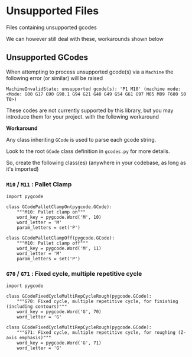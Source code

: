 # Unsupported Files

Files containing unsupported gcodes

We can however still deal with these, workarounds shown below

## Unsupported GCodes

When attempting to process unsupported gcode(s) via a `Machine` the following error (or similar) will be raised

    MachineInvalidState: unsupported gcode(s): 'P1 M10' (machine mode: <Mode: G00 G17 G90 G90.1 G94 G21 G40 G49 G54 G61 G97 M05 M09 F600 S0 T0>)


These codes are not currently supported by this library, but you may introduce
them for your project. with the following workaround

**Workaround**

Any class inheriting `GCode` is used to parse each gcode string.

Look to the root `GCode` class definition in `gcodes.py` for more details.

So, create the following class(es) (anywhere in your codebase, as long as it's
imported)


### `M10` / `M11` : Pallet Clamp

    import pygcode

    class GCodePalletClampOn(pygcode.GCode):
        """M10: Pallet clamp on"""
        word_key = pygcode.Word('M', 10)
        word_letter = 'M'
        param_letters = set('P')

    class GCodePalletClampOff(pygcode.GCode):
        """M10: Pallet clamp off"""
        word_key = pygcode.Word('M', 11)
        word_letter = 'M'
        param_letters = set('P')


### `G70` / `G71` : Fixed cycle, multiple repetitive cycle

    import pygcode

    class GCodeFixedCycleMultiRepCycleRough(pygcode.GCode):
        """G70: Fixed cycle, multiple repetitive cycle, for finishing (including contours)"""
        word_key = pygcode.Word('G', 70)
        word_letter = 'G'

    class GCodeFixedCycleMultiRepCycleRough(pygcode.GCode):
        """G71: Fixed cycle, multiple repetitive cycle, for roughing (Z-axis emphasis)"""
        word_key = pygcode.Word('G', 71)
        word_letter = 'G'
